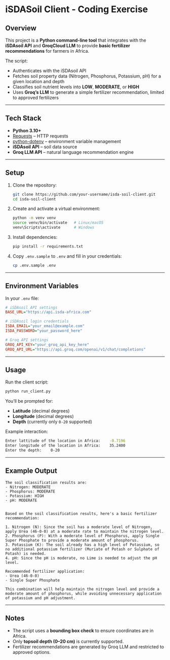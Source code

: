# iSDASoil Client - Coding Exercise

## Overview
This project is a **Python command-line tool** that integrates with the **iSDAsoil API** and **GroqCloud LLM** to provide **basic fertilizer recommendations** for farmers in Africa.  

The script:
- Authenticates with the iSDAsoil API  
- Fetches soil property data (Nitrogen, Phosphorus, Potassium, pH) for a given location and depth  
- Classifies soil nutrient levels into **LOW**, **MODERATE**, or **HIGH**  
- Uses **Groq’s LLM** to generate a simple fertilizer recommendation, limited to approved fertilizers  

---

## Tech Stack
- **Python 3.10+**  
- [Requests](https://docs.python-requests.org/) – HTTP requests  
- [python-dotenv](https://pypi.org/project/python-dotenv/) – environment variable management  
- **iSDAsoil API** – soil data source  
- **Groq LLM API** – natural language recommendation engine  

---

## Setup

1. Clone the repository:
   ```bash
   git clone https://github.com/your-username/isda-soil-client.git
   cd isda-soil-client
   ```

2. Create and activate a virtual environment:
   ```bash
   python -m venv venv
   source venv/bin/activate   # Linux/macOS
   venv\Scripts\activate      # Windows
   ```

3. Install dependencies:
   ```bash
   pip install -r requirements.txt
   ```

4. Copy `.env.sample` to `.env` and fill in your credentials:
   ```bash
   cp .env.sample .env
   ```

---

## Environment Variables
In your `.env` file:

```ini
# iSDAsoil API settings
BASE_URL="https://api.isda-africa.com"

# iSDAsoil login credentials
ISDA_EMAIL="your_email@example.com"
ISDA_PASSWORD="your_password_here"

# Groq API settings
GROQ_API_KEY="your_groq_api_key_here"
GROQ_API_URL="https://api.groq.com/openai/v1/chat/completions"
```

---

## Usage

Run the client script:
```bash
python run_client.py
```

You’ll be prompted for:
- **Latitude** (decimal degrees)  
- **Longitude** (decimal degrees)  
- **Depth** (currently only `0-20` supported)  

Example interaction:
```bash
Enter lattitude of the location in Africa:    -0.7196
Enter longitude of the location in Africa:    35.2400
Enter the depth:    0-20
```

---

## Example Output

```text
The soil classification results are:
- Nitrogen: MODERATE
- Phosphorus: MODERATE
- Potassium: HIGH
- pH: MODERATE


Based on the soil classification results, here's a basic fertilizer recommendation:

1. Nitrogen (N): Since the soil has a moderate level of Nitrogen, apply Urea (46-0-0) at a moderate rate to maintain the nitrogen level. 
2. Phosphorus (P): With a moderate level of Phosphorus, apply Single Super Phosphate to provide a moderate amount of phosphorus.
3. Potassium (K): The soil already has a high level of Potassium, so no additional potassium fertilizer (Muriate of Potash or Sulphate of Potash) is needed.
4. pH: Since the pH is moderate, no Lime is needed to adjust the pH level.

Recommended fertilizer application:
- Urea (46-0-0)
- Single Super Phosphate

This combination will help maintain the nitrogen level and provide a moderate amount of phosphorus, while avoiding unnecessary application of potassium and pH adjustment.
```

---

## Notes
- The script uses a **bounding box check** to ensure coordinates are in Africa.  
- Only **topsoil depth (0–20 cm)** is currently supported.  
- Fertilizer recommendations are generated by Groq LLM and restricted to approved options.  